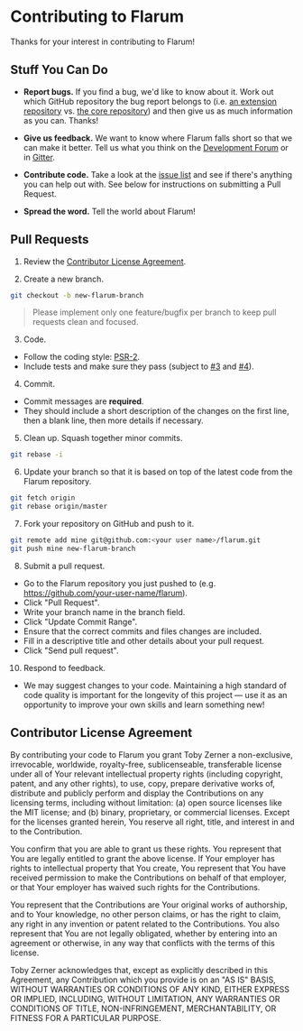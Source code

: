 # Contributing to Flarum

Thanks for your interest in contributing to Flarum!

## Stuff You Can Do

- **Report bugs.** If you find a bug, we'd like to know about it. Work out which GitHub repository the bug report belongs to (i.e. [an extension repository](http://github.com/flarum) vs. [the core repository](http://github.com/flarum)) and then give us as much information as you can. Thanks!

- **Give us feedback.** We want to know where Flarum falls short so that we can make it better. Tell us what you think on the [Development Forum](http://discuss.flarum.org) or in [Gitter](http://gitter.im/flarum/flarum).

- **Contribute code.** Take a look at the [issue list](http://github.com/flarum/core/issues) and see if there's anything you can help out with. See below for instructions on submitting a Pull Request.

- **Spread the word.** Tell the world about Flarum!

## Pull Requests

1. Review the [Contributor License Agreement](#contributor-license-agreement).

2. Create a new branch.

  ```sh
  git checkout -b new-flarum-branch
  ```

  > Please implement only one feature/bugfix per branch to keep pull requests clean and focused.

3. Code. 
  - Follow the coding style: [PSR-2](https://github.com/php-fig/fig-standards/blob/master/accepted/PSR-2-coding-style-guide.md). 
  - Include tests and make sure they pass (subject to [#3](https://github.com/flarum/core/issues/3) and [#4](https://github.com/flarum/core/issues/4)).

4. Commit. 
  - Commit messages are **required**. 
  - They should include a short description of the changes on the first line, then a blank line, then more details if necessary. 

5. Clean up. Squash together minor commits.

  ```sh
  git rebase -i
  ```

6. Update your branch so that it is based on top of the latest code from the Flarum repository.

  ```sh
  git fetch origin
  git rebase origin/master
  ```

7. Fork your repository on GitHub and push to it.

  ```sh
  git remote add mine git@github.com:<your user name>/flarum.git
  git push mine new-flarum-branch
  ```

8. Submit a pull request.
  - Go to the Flarum repository you just pushed to (e.g. https://github.com/your-user-name/flarum).
  - Click "Pull Request". 
  - Write your branch name in the branch field. 
  - Click "Update Commit Range". 
  - Ensure that the correct commits and files changes are included. 
  - Fill in a descriptive title and other details about your pull request. 
  - Click "Send pull request".

10. Respond to feedback.
  - We may suggest changes to your code. Maintaining a high standard of code quality is important for the longevity of this project — use it as an opportunity to improve your own skills and learn something new!

## Contributor License Agreement

By contributing your code to Flarum you grant Toby Zerner a non-exclusive, irrevocable, worldwide, royalty-free, sublicenseable, transferable license under all of Your relevant intellectual property rights (including copyright, patent, and any other rights), to use, copy, prepare derivative works of, distribute and publicly perform and display the Contributions on any licensing terms, including without limitation: (a) open source licenses like the MIT license; and (b) binary, proprietary, or commercial licenses. Except for the licenses granted herein, You reserve all right, title, and interest in and to the Contribution.

You confirm that you are able to grant us these rights. You represent that You are legally entitled to grant the above license. If Your employer has rights to intellectual property that You create, You represent that You have received permission to make the Contributions on behalf of that employer, or that Your employer has waived such rights for the Contributions.

You represent that the Contributions are Your original works of authorship, and to Your knowledge, no other person claims, or has the right to claim, any right in any invention or patent related to the Contributions. You also represent that You are not legally obligated, whether by entering into an agreement or otherwise, in any way that conflicts with the terms of this license.

Toby Zerner acknowledges that, except as explicitly described in this Agreement, any Contribution which you provide is on an "AS IS" BASIS, WITHOUT WARRANTIES OR CONDITIONS OF ANY KIND, EITHER EXPRESS OR IMPLIED, INCLUDING, WITHOUT LIMITATION, ANY WARRANTIES OR CONDITIONS OF TITLE, NON-INFRINGEMENT, MERCHANTABILITY, OR FITNESS FOR A PARTICULAR PURPOSE.
